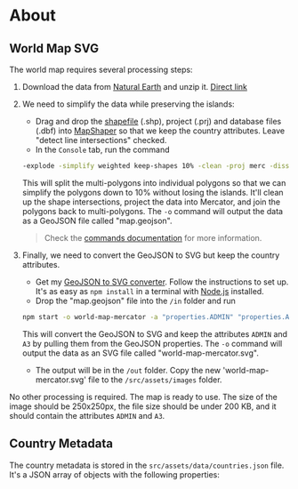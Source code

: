 # About

## World Map SVG

The world map requires several processing steps:

1. Download the data from [Natural Earth](https://www.naturalearthdata.com/downloads/50m-cultural-vectors/) and unzip it. [Direct link](https://www.naturalearthdata.com/http//www.naturalearthdata.com/download/50m/cultural/ne_50m_admin_0_countries.zip)
2. We need to simplify the data while preserving the islands:

   - Drag and drop the [shapefile](https://en.wikipedia.org/wiki/Shapefile) (.shp), project (.prj) and database files (.dbf) into [MapShaper](https://mapshaper.org/) so that we keep the country attributes. Leave "detect line intersections" checked.
   - In the `Console` tab, run the command

   ```bash
   -explode -simplify weighted keep-shapes 10% -clean -proj merc -dissolve ADM0_A3 copy-fields=ADMIN -o map.geojson format=geojson
   ```

   This will split the multi-polygons into individual polygons so that we can simplify the polygons down to 10% without losing the islands. It'll clean up the shape intersections, project the data into Mercator, and join the polygons back to multi-polygons. The `-o` command will output the data as a GeoJSON file called "map.geojson".

   > Check the [commands documentation](https://github.com/mbloch/mapshaper/wiki/Command-Reference) for more information.

3. Finally, we need to convert the GeoJSON to SVG but keep the country attributes.

   - Get my [GeoJSON to SVG converter](github.com/digitalNaut/geojson2svg). Follow the instructions to set up. It's as easy as `npm install` in a terminal with [Node.js](https://nodejs.org/en/) installed.
   - Drop the "map.geojson" file into the `/in` folder and run

   ```bash
   npm start -o world-map-mercator -a "properties.ADMIN" "properties.ADM0_A3 A3"
   ```

   This will convert the GeoJSON to SVG and keep the attributes `ADMIN` and `A3` by pulling them from the GeoJSON properties. The `-o` command will output the data as an SVG file called "world-map-mercator.svg".

   - The output will be in the `/out` folder. Copy the new 'world-map-mercator.svg' file to the `/src/assets/images` folder.

No other processing is required. The map is ready to use. The size of the image should be 250x250px, the file size should be under 200 KB, and it should contain the attributes `ADMIN` and `A3`.

## Country Metadata

The country metadata is stored in the `src/assets/data/countries.json` file. It's a JSON array of objects with the following properties:
